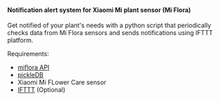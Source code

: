 #### Notification alert system for Xiaomi Mi plant sensor (Mi Flora)

Get notified of your plant's needs with a python script that periodically checks data from Mi Flora sensors and sends notifications using IFTTT platform.

Requirements: 
- [miflora API](https://github.com/basnijholt/miflora)
- [pickleDB](https://pythonhosted.org/pickleDB/index.html)
- Xiaomi Mi FLower Care sensor
- [IFTTT](https://ifttt.com/) (Optional)
